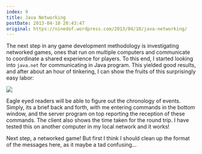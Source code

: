 ```yaml
---
index: 9
title: Java Networking
postDate: 2013-04-10 20:43:47
original: https://ninedof.wordpress.com/2013/04/10/java-networking/
---
```


The next step in any game development methodology is investigating networked games, ones that run on multiple computers and communicate to coordinate a shared experience for players. To this end, I started looking into <code>java.net</code> for communicating in Java program. This yielded good results, and after about an hour of tinkering, I can show the fruits of this surprisingly easy labor:

![](http://ninedof.files.wordpress.com/2013/04/server.png?w=545)

Eagle eyed readers will be able to figure out the chronology of events. Simply, its a brief back and forth, with me entering commands in the bottom window, and the server program on top reporting the reception of these commands. The client also shows the time taken for the round trip. I have tested this on another computer in my local network and it works! 

Next step, a networked game! But first I think I should clean up the format of the messages here, as it maybe a tad confusing...
